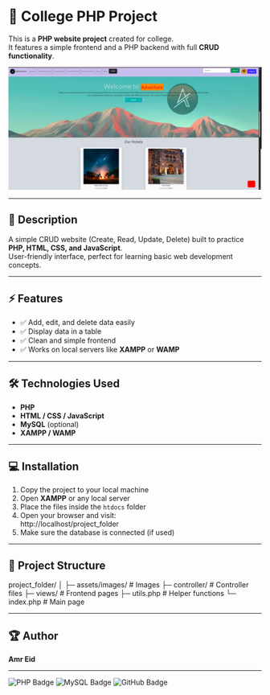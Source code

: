 # 🚀 College PHP Project

This is a **PHP website project** created for college.  
It features a simple frontend and a PHP backend with full **CRUD functionality**.

![Website Screenshot](5.png)

---

## 🌟 Description
A simple CRUD website (Create, Read, Update, Delete) built to practice **PHP, HTML, CSS, and JavaScript**.  
User-friendly interface, perfect for learning basic web development concepts.

---

## ⚡ Features
- ✅ Add, edit, and delete data easily  
- ✅ Display data in a table  
- ✅ Clean and simple frontend  
- ✅ Works on local servers like **XAMPP** or **WAMP**  

---

## 🛠 Technologies Used
- **PHP**  
- **HTML / CSS / JavaScript**  
- **MySQL** (optional)  
- **XAMPP / WAMP**  

---

## 💻 Installation
1. Copy the project to your local machine  
2. Open **XAMPP** or any local server  
3. Place the files inside the `htdocs` folder  
4. Open your browser and visit:  
http://localhost/project_folder
5. Make sure the database is connected (if used)

---

## 📂 Project Structure

project_folder/
│
├─ assets/images/ # Images
├─ controller/ # Controller files
├─ views/ # Frontend pages
├─ utils.php # Helper functions
└─ index.php # Main page

---

## 🏆 Author
**Amr Eid**

---

![PHP Badge](https://img.shields.io/badge/PHP-777BB4?style=flat&logo=php&logoColor=white) 
![MySQL Badge](https://img.shields.io/badge/MySQL-4479A1?style=flat&logo=mysql&logoColor=white) 
![GitHub Badge](https://img.shields.io/badge/GitHub-181717?style=flat&logo=github&logoColor=white)











